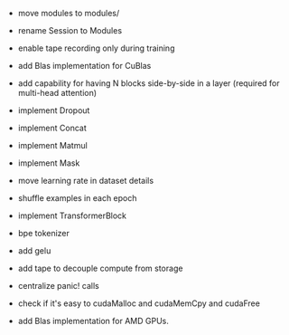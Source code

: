 - move modules to modules/
- rename Session to Modules
- enable tape recording only during training
- add Blas implementation for CuBlas
- add capability for having N blocks side-by-side in a layer (required for multi-head attention)

- implement Dropout
- implement Concat
- implement Matmul
- implement Mask
- move learning rate in dataset details
- shuffle examples in each epoch
- implement TransformerBlock

- bpe tokenizer
- add gelu
- add tape to decouple compute from storage
- centralize panic! calls
- check if it's easy to cudaMalloc and cudaMemCpy and cudaFree
- add Blas implementation for AMD GPUs.